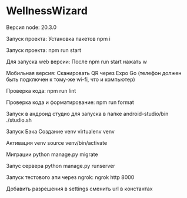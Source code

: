 # WellnessWizard

Версия node: 20.3.0

Запуск проекта: Установка пакетов npm i

Запуск проекта: npm run start

Для запуска web версии: После npm run start нажать w

Мобильная версия: Сканировать QR через Expo Go (телефон должен быть подключен к тому-же wi-fi, что и компьютер)

Проверка кода: npm run lint

Проверка кода и форматирование: npm run format

Запуск в андроид студио для запуска в папке android-studio/bin ./studio.sh

Запуск Бэка Создание venv virtualenv venv

Активация venv source venv/bin/activate

Миграции python manage.py migrate

Запус сервера python manage.py runserver

Запуск тестового апи через ngrok: ngrok http 8000

Добавить разрешения в settings сменить url в константах
